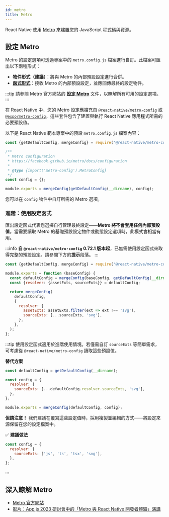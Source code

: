 ```yaml
---
id: metro
title: Metro
---
```


React Native 使用 [Metro](https://facebook.github.io/metro/) 來建置您的 JavaScript 程式碼與資源。

## 設定 Metro

Metro 的設定選項可透過專案中的 `metro.config.js` 檔案進行自訂。此檔案可匯出以下兩種形式：

- **物件形式（建議）**：將與 Metro 的內部預設設定進行合併。
- [**函式形式**](#進階使用設定函式)：接收 Metro 的內部預設設定，並應回傳最終的設定物件。

:::tip
請參閱 Metro 官方網站的 [**設定 Metro**](https://facebook.github.io/metro/docs/configuration) 文件，以瞭解所有可用的設定選項。
:::

在 React Native 中，您的 Metro 設定應擴充自 [`@react-native/metro-config`](https://www.npmjs.com/package/@react-native/metro-config) 或 [`@expo/metro-config`](https://www.npmjs.com/package/@expo/metro-config)。這些套件包含了建置與執行 React Native 應用程式所需的必要預設值。

以下是 React Native 範本專案中的預設 `metro.config.js` 檔案內容：

<!-- prettier-ignore -->

```js
const {getDefaultConfig, mergeConfig} = require('@react-native/metro-config');

/**
 * Metro configuration
 * https://facebook.github.io/metro/docs/configuration
 *
 * @type {import('metro-config').MetroConfig}
 */
const config = {};

module.exports = mergeConfig(getDefaultConfig(__dirname), config);
```

您可以在 `config` 物件中自訂所需的 Metro 選項。

### 進階：使用設定函式

匯出設定函式代表您選擇自行管理最終設定——**Metro 將不會套用任何內部預設值**。當需要讀取 Metro 的基礎預設設定物件或動態設定選項時，此模式會相當有用。

:::info
**自 `@react-native/metro-config` 0.72.1 版本起**，已無需使用設定函式來取得完整的預設設定。請參閱下方的**提示**段落。
:::

<!-- prettier-ignore -->

```js
const {getDefaultConfig, mergeConfig} = require('@react-native/metro-config');

module.exports = function (baseConfig) {
  const defaultConfig = mergeConfig(baseConfig, getDefaultConfig(__dirname));
  const {resolver: {assetExts, sourceExts}} = defaultConfig;

  return mergeConfig(
    defaultConfig,
    {
      resolver: {
        assetExts: assetExts.filter(ext => ext !== 'svg'),
        sourceExts: [...sourceExts, 'svg'],
      },
    },
  );
};
```

:::tip
使用設定函式適用於進階使用情境。若僅需自訂 `sourceExts` 等簡單需求，可考慮從 `@react-native/metro-config` 讀取這些預設值。

**替代方案**

<!-- prettier-ignore -->
```js
const defaultConfig = getDefaultConfig(__dirname);

const config = {
  resolver: {
    sourceExts: [...defaultConfig.resolver.sourceExts, 'svg'],
  },
};

module.exports = mergeConfig(defaultConfig, config);
```

**但請注意！** 我們建議在覆寫這些設定值時，採用複製並編輯的方式——將設定來源保留在您的設定檔案中。

✅ **建議做法**

<!-- prettier-ignore -->
```js
const config = {
  resolver: {
    sourceExts: ['js', 'ts', 'tsx', 'svg'],
  },
};
```

:::

## 深入瞭解 Metro

- [Metro 官方網站](https://facebook.github.io/metro/)
- [影片：App.js 2023 研討會中的「Metro 與 React Native 開發者體驗」演講](https://www.youtube.com/watch?v=c9D4pg0y9cI)